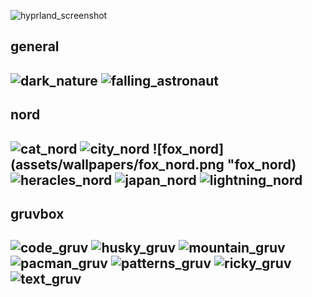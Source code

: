 ![hyprland_screenshot](assets/fastfetch.png "hyprlandscr")

general
---
![dark_nature](assets/wallpapers/dark_nature.png "dark_nature")
![falling_astronaut](assets/wallpapers/falling_astronaut.jpg "falling_astronaut")
---

nord
---
![cat_nord](assets/wallpapers/cat_nord.png "cat_nord")
![city_nord](assets/wallpapers/city_nord.jpg "city_nord")
![fox_nord](assets/wallpapers/fox_nord.png "fox_nord)
![heracles_nord](assets/wallpapers/heracles_nord.png "heracles_nord")
![japan_nord](assets/wallpapers/japan_nord.png "japan_nord")
![lightning_nord](assets/wallpapers/lightning_nord.jpg "lightning_nord")
---

gruvbox
---
![code_gruv](assets/wallpapers/code_gruv.png "code_gruv")
![husky_gruv](assets/wallpapers/husky_gruv.png "husky_gruv")
![mountain_gruv](assets/wallpapers/mountain_gruv.png "mountain_gruv")
![pacman_gruv](assets/wallpapers/pacman_gruv.png "pacman_gruv")
![patterns_gruv](assets/wallpapers/patterns_gruv.png "patterns_gruv")
![ricky_gruv](assets/wallpapers/ricky_gruv.png "ricky_gruv")
![text_gruv](assets/wallpapers/text_gruv.png "text_gruv")
---
